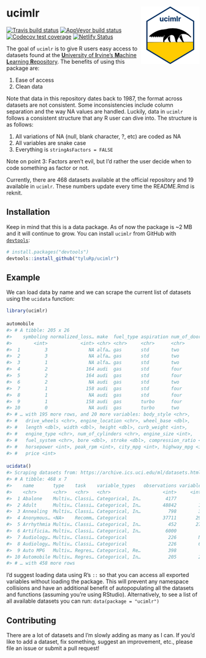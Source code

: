 
<!-- README.md is generated from README.Rmd. Please edit that file -->

# ucimlr <img src="man/figures/logo-inter-ui.png" align="right" height=150/>

<!-- badges: start -->

[![Travis build
status](https://travis-ci.org/tyluRp/ucimlr.svg?branch=master)](https://travis-ci.org/tyluRp/ucimlr)
[![AppVeyor build
status](https://ci.appveyor.com/api/projects/status/github/tyluRp/ucimlr?branch=master&svg=true)](https://ci.appveyor.com/project/tyluRp/ucimlr)
[![Codecov test
coverage](https://codecov.io/gh/tyluRp/ucimlr/branch/master/graph/badge.svg)](https://codecov.io/gh/tyluRp/ucimlr?branch=master)
[![Netlify
Status](https://api.netlify.com/api/v1/badges/ae8ab755-9460-4891-883c-6820d7e52158/deploy-status)](https://app.netlify.com/sites/ucimlr/deploys)
<!-- badges: end -->

The goal of `ucimlr` is to give R users easy access to datasets found at
the [**U**niversity of **I**rvine’s **M**achine **L**earning
**R**epository](https://archive.ics.uci.edu/ml/index.php). The benefits
of using this package are:

1.  Ease of access
2.  Clean data

Note that data in this repository dates back to 1987, the format across
datasets are not consistent. Some inconsistencies include column
separation and the way NA values are handled. Luckily, data in `ucimlr`
follows a consistent structure that any R user can dive into. The
structure is as follows:

1.  All variations of NA (null, blank character, ?, etc) are coded as NA
2.  All variables are snake case
3.  Everything is `stringAsFactors = FALSE`

Note on point 3: Factors aren’t evil, but I’d rather the user decide
when to code something as factor or not.

Currently, there are 468 datasets available at the official repository
and 19 available in `ucimlr`. These numbers update every time the
README.Rmd is reknit.

## Installation

Keep in mind that this is a data package. As of now the package is ~2 MB
and it will continue to grow. You can install `ucimlr` from GitHub with
[`devtools`](https://github.com/r-lib/devtools):

``` r
# install.packages("devtools")
devtools::install_github("tyluRp/ucimlr")
```

## Example

We can load data by name and we can scrape the current list of datasets
using the `ucidata` function:

``` r
library(ucimlr)

automobile
#> # A tibble: 205 x 26
#>    symboling normalized_loss… make  fuel_type aspiration num_of_doors
#>        <int>            <int> <chr> <chr>     <chr>      <chr>       
#>  1         3               NA alfa… gas       std        two         
#>  2         3               NA alfa… gas       std        two         
#>  3         1               NA alfa… gas       std        two         
#>  4         2              164 audi  gas       std        four        
#>  5         2              164 audi  gas       std        four        
#>  6         2               NA audi  gas       std        two         
#>  7         1              158 audi  gas       std        four        
#>  8         1               NA audi  gas       std        four        
#>  9         1              158 audi  gas       turbo      four        
#> 10         0               NA audi  gas       turbo      two         
#> # … with 195 more rows, and 20 more variables: body_style <chr>,
#> #   drive_wheels <chr>, engine_location <chr>, wheel_base <dbl>,
#> #   length <dbl>, width <dbl>, height <dbl>, curb_weight <int>,
#> #   engine_type <chr>, num_of_cylinders <chr>, engine_size <int>,
#> #   fuel_system <chr>, bore <dbl>, stroke <dbl>, compression_ratio <dbl>,
#> #   horsepower <int>, peak_rpm <int>, city_mpg <int>, highway_mpg <int>,
#> #   price <int>

ucidata()
#> Scraping datasets from: https://archive.ics.uci.edu/ml/datasets.html
#> # A tibble: 468 x 7
#>    name       type    task    variable_types   observations variables  year
#>    <chr>      <chr>   <chr>   <chr>                   <int>     <int> <int>
#>  1 Abalone    Multiv… Classi… Categorical, In…         4177         8  1995
#>  2 Adult      Multiv… Classi… Categorical, In…        48842        14  1996
#>  3 Annealing  Multiv… Classi… Categorical, In…          798        38    NA
#>  4 Anonymous… <NA>    Recomm… Categorical             37711       294  1998
#>  5 Arrhythmia Multiv… Classi… Categorical, In…          452       279  1998
#>  6 Artificia… Multiv… Classi… Categorical, In…         6000         7  1992
#>  7 Audiology… Multiv… Classi… Categorical               226        NA  1987
#>  8 Audiology… Multiv… Classi… Categorical               226        69  1992
#>  9 Auto MPG   Multiv… Regres… Categorical, Re…          398         8  1993
#> 10 Automobile Multiv… Regres… Categorical, In…          205        26  1987
#> # … with 458 more rows
```

I’d suggest loading data using R’s `::` so that you can access all
exported variables without loading the package. This will prevent any
namespace collisions and have an additional benefit of autopopulating
all the datasets and functions (assuming you’re using RStudio).
Alternatively, to see a list of all available datasets you can run:
`data(package = "ucimlr")`

## Contributing

There are a lot of datasets and I’m slowly adding as many as I can. If
you’d like to add a dataset, fix something, suggest an improvement,
etc., please file an issue or submit a pull request\!

